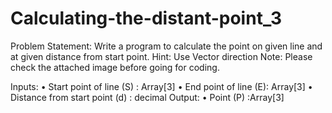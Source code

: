 # Calculating-the-distant-point_3
Problem Statement:
Write a program to calculate the point on given line and at given distance from start point.
Hint: Use Vector direction
Note: Please check the attached image before going for coding.

Inputs:
• Start point of line (S) : Array[3]
• End point of line (E): Array[3]
• Distance from start point (d) : decimal
Output:
• Point (P) :Array[3]
